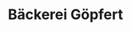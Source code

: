 ---
title: "Bäckerei Göpfert"
url: /olbernhau/baeckerei-goepfert-zum-poppschen-gut/
shop: Bäckerei
---